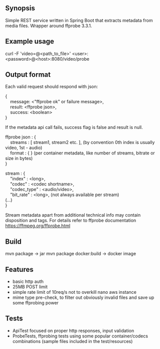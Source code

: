## Synopsis

Simple REST service written in Spring Boot that extracts metadata from media files. Wrapper around ffprobe 3.3.1.

## Example usage

curl -F 'video=@<path_to_file>' \<user>:\<password>@\<host>:8080/video/probe

## Output format

Each valid request should respond with json:

{ <br /> 
&nbsp;&nbsp;&nbsp;	message: \<"ffprobe ok" or failure message>, <br />
&nbsp;&nbsp;&nbsp;	result: \<ffprobe json>, <br />
&nbsp;&nbsp;&nbsp;	success: \<boolean> <br /> 
}

If the metadata api call fails, success flag is false and result is null.

ffprobe json : { <br /> 
&nbsp;&nbsp;&nbsp; streams : [ stream1, stream2 etc. ], (by convention 0th index is usually video, 1st - audio) <br />
&nbsp;&nbsp;&nbsp; format : { } (per container metadata, like number of streams, bitrate or size in bytes) <br />
}

stream : { <br />
&nbsp;&nbsp;&nbsp; "index" : \<long>, <br />
&nbsp;&nbsp;&nbsp; "codec" : \<codec shortname>, <br />
&nbsp;&nbsp;&nbsp; "codec_type" : \<audio/video>, <br />
&nbsp;&nbsp;&nbsp; "bit_rate" : \<long>, (not always available per stream) <br />
	(...) <br /> 
}
	
Stream metadata apart from additional technical info may contain disposition and tags. For details refer to ffprobe documentation https://ffmpeg.org/ffprobe.html


## Build

mvn package -> jar
mvn package docker:build -> docker image

## Features

- basic http auth
- 25MB POST limit
- simple rate limit of 10req/s not to overkill nano aws instance
- mime type pre-check, to filter out obviously invalid files and save up some ffprobing power


## Tests

- ApiTest focused on proper http responses, input validation
- ProbeTests, ffprobing tests using some popular container/codecs combinations (sample files included in the test/resources)

